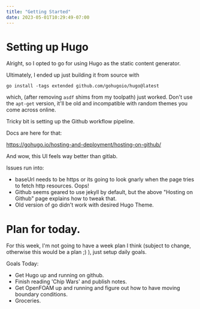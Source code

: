 ```yaml
---
title: "Getting Started"
date: 2023-05-01T10:29:49-07:00
---
```


# Setting up Hugo
Alright, so I opted to go for using Hugo as the
static content generator.

Ultimately, I ended up just building it from source
with 

```
go install -tags extended github.com/gohugoio/hugo@latest
```

which, (after removing `asdf` shims from my toolpath) just
worked. Don't use the `apt-get` version, it'll be old and
incompatible with random themes you come across online.

Tricky bit is setting up the Github workflow pipeline.

Docs are here for that:

https://gohugo.io/hosting-and-deployment/hosting-on-github/

And wow, this UI feels way better than gitlab.

Issues run into:
  - baseUrl needs to be https or its going to look gnarly
    when the page tries to fetch http resources. Oops!
  - Github seems geared to use jekyll by default,
    but the above "Hosting on Github" page explains
    how to tweak that.
  - Old version of go didn't work with desired Hugo Theme.

# Plan for today.

For this week, I'm not going to have a week plan I think
(subject to change, otherwise this would be a plan ;) ),
just setup daily goals.

Goals Today:
  - Get Hugo up and running on github.
  - Finish reading 'Chip Wars' and publish notes.
  - Get OpenFOAM up and running and figure out how
    to have moving boundary conditions.
  - Groceries.
